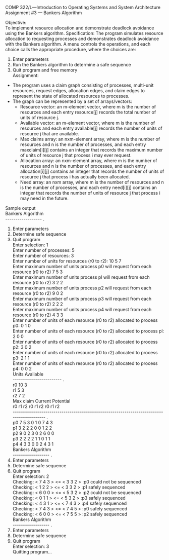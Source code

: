 COMP 322/L—Introduction to Operating Systems and System Architecture  
Assignment #3 — Bankers Algorithm  

Objective:  
To implement resource allocation and demonstrate deadlock avoidance using the Bankers algorithm.
Specification:
The program simulates resource allocation to requesting processes and demonstrates deadlock
avoidance with the Bankers algorithm. A menu controls the operations, and each choice calls
the appropriate procedure, where the choices are:  
1) Enter parameters  
2) Run the Bankers algorithm to determine a safe sequence  
3) Quit program and free memory  
Assignment:  
- The program uses a claim graph consisting of processes, multi-unit resources, request edges,
allocation edges, and claim edges to represent the state of allocated resources to processes.  
- The graph can be represented by a set of arrays/vectors:  
    - Resource vector: an m-element vector, where m is the number of resources and each
    entry resource[j] records the total number of units of resource j.
    - Available vector: an m-element vector, where m is the number of resources and each
    entry available[j] records the number of units of resource j that are available.
    - Max claims array: an nxm-element array, where m is the number of resources and n is
    the number of processes, and each entry maxclaim[i][j] contains an integer that
    records the maximum number of units of resource j that process i may ever request.
    - Allocation array: an nxm-element array, where m is the number of resources and n is
    the number of processes, and each entry allocation[i][j] contains an integer that
    records the number of units of resource j that process i has actually been allocated.
    - Need array: an nxm array, where m is the number of resources and n is the number of
    processes, and each entry need[i][j] contains an integer that records the number of
    units of resource j that process i may need in the future.  

Sample output  
Bankers Algorithm  
------------------  .  
1) Enter parameters  
2) Determine safe sequence  
3) Quit program  
Enter selection: 1  
Enter number of processes: 5  
Enter number of resources: 3  
Enter number of units for resources (r0 to r2): 10 5 7  
Enter maximum number of units process p0 will request from each resource (r0 to r2) 7 5 3  
Enter maximum number of units process pl will request from each resource (r0 to r2) 3 2 2  
Enter maximum number of units process p2 will request from each resource (r0 to r2) 9 0 2  
Enter maximum number of units process p3 will request from each resource (r0 to r2) 2 2 2  
Enter maximum number of units process p4 will request from each resource (r0 to r2) 4 3 3  
Enter number of units of each resource (r0 to r2) allocated to process p0: 0 1 0  
Enter number of units of each resource (r0 to r2) allocated to process pl: 2 0 0  
Enter number of units of each resource (r0 to r2) allocated to process p2: 3 0 2  
Enter number of units of each resource (r0 to r2) allocated to process p3: 2 1 1  
Enter number of units of each resource (r0 to r2) allocated to process p4: 0 0 2  
        Units    Available  
------------------------  .  
r0      10       3      
r1      5        3        
r2      7        2        
        Max claim                       Current                         Potential  
        r0      r1      r2              r0      r1      r2              r0      r1      r2  
------------------------------------------------------------------------------------------  .  
p0      7       5       3               0       1       0               7       4       3  
p1      3       2       2               2       0       0               1       2       2  
p2      9       0       2               3       0       2               6       0       0  
p3      2       2       2               2       1       1               0       1       1  
p4      4       3       3               0       0       2               4       3       1  
Bankers Algorithm  
------------------  .
1) Enter parameters  
2) Determine safe sequence  
3) Quit program  
Enter selection: 2  
Checking: < 7 4 3 > <= < 3 3 2 > :p0 could not be sequenced  
Checking: < 1 2 2 > <= < 3 3 2 > :p1 safely sequenced  
Checking: < 6 0 0 > <= < 5 3 2 > :p2 could not be sequenced  
Checking: < 0 1 1 > <= < 5 3 2 > :p3 safely sequenced  
Checking: < 4 3 1 > <= < 7 4 3 > :p4 safely sequenced  
Checking: < 7 4 3 > <= < 7 4 5 > :p0 safely sequenced  
Checking: < 6 0 0 > <= < 7 5 5 > :p2 safely sequenced  
Bankers Algorithm  
------------------  .  
1) Enter parameters  
2) Determine safe sequence  
3) Quit program  
Enter selection: 3  
Quitting program...  